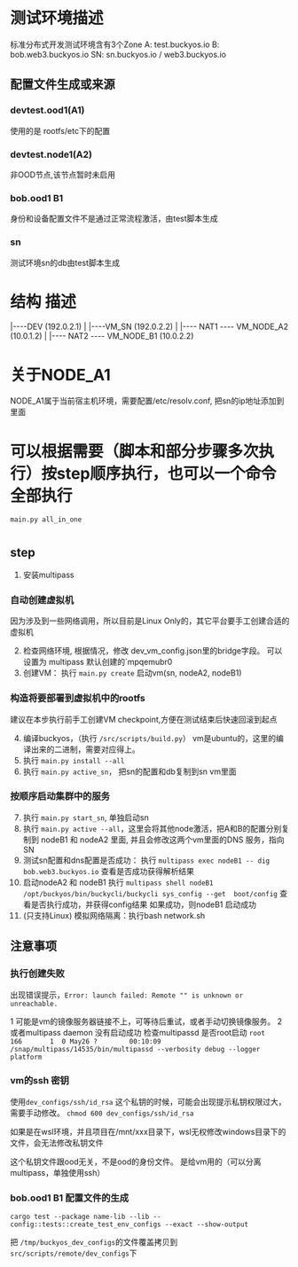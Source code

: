 

# 测试环境描述
标准分布式开发测试环境含有3个Zone
A: test.buckyos.io
B: bob.web3.buckyos.io
SN: sn.buckyos.io / web3.buckyos.io

## 配置文件生成或来源
### devtest.ood1(A1)
使用的是 rootfs/etc下的配置

### devtest.node1(A2)

非OOD节点,该节点暂时未启用

### bob.ood1 B1
身份和设备配置文件不是通过正常流程激活，由test脚本生成

### sn
测试环境sn的db由test脚本生成


# 结构 描述

|----DEV (192.0.2.1) 
|
|----VM_SN (192.0.2.2)
     |
     |---- NAT1 ---- VM_NODE_A2 (10.0.1.2)
     |
     |---- NAT2 ---- VM_NODE_B1 (10.0.2.2)


# 关于NODE_A1
NODE_A1属于当前宿主机环境，需要配置/etc/resolv.conf, 把sn的ip地址添加到里面



# 可以根据需要（脚本和部分步骤多次执行）按step顺序执行，也可以一个命令全部执行
`main.py all_in_one`
# 

## step
1.  安装multipass

### 自动创建虚拟机
因为涉及到一些网络调用，所以目前是Linux Only的，其它平台要手工创建合适的虚拟机


2.  检查网络环境, 根据情况，修改 dev_vm_config.json里的bridge字段。
可以设置为 multipass 默认创建的`mpqemubr0
3.  创建VM： 执行 `main.py create` 启动vm(sn, nodeA2, nodeB1)

### 构造将要部署到虚拟机中的rootfs
建议在本步执行前手工创建VM checkpoint,方便在测试结束后快速回滚到起点

4.  编译buckyos，（执行 `/src/scripts/build.py`） vm是ubuntu的，这里的编译出来的二进制，需要对应得上。
5.  执行 `main.py install --all`
6.  执行 `main.py active_sn`， 把sn的配置和db复制到sn vm里面


### 按顺序启动集群中的服务 
7.  执行 `main.py start_sn`, 单独启动sn
8.  执行 `main.py active --all`，这里会将其他node激活，把A和B的配置分别复制到 nodeB1 和 nodeA2 里面, 并且会修改这两个vm里面的DNS 服务，指向SN
9.  测试sn配置和dns配置是否成功： 
     执行 `multipass exec nodeB1 -- dig bob.web3.buckyos.io` 
     查看是否成功获得解析结果
10. 启动nodeA2 和 nodeB1
     执行 `multipass shell nodeB1`
     ` /opt/buckyos/bin/buckycli/buckycli sys_config --get  boot/config`
     查看是否执行成功，并获得config结果
     如果成功，则nodeB1 启动成功
11. (只支持Linux) 模拟网络隔离：执行bash network.sh 


## 注意事项

### 执行创建失败
出现错误提示，`Error: launch failed: Remote "" is unknown or unreachable.`

1 可能是vm的镜像服务器链接不上，可等待后重试，或者手动切换镜像服务。
2 或者multipass daemon 没有启动成功
检查multipassd 是否root启动
`root         166       1  0 May26 ?        00:10:09 /snap/multipass/14535/bin/multipassd --verbosity debug --logger platform`

### vm的ssh 密钥
使用`dev_configs/ssh/id_rsa` 这个私钥的时候，可能会出现提示私钥权限过大，需要手动修改。
`chmod 600 dev_configs/ssh/id_rsa`

如果是在wsl环境，并且项目在/mnt/xxx目录下，wsl无权修改windows目录下的文件，会无法修改私钥文件

这个私钥文件跟ood无关，不是ood的身份文件。
是给vm用的（可以分离multipass，单独使用ssh）




### bob.ood1 B1 配置文件的生成
```
cargo test --package name-lib --lib -- config::tests::create_test_env_configs --exact --show-output 
```

把 `/tmp/buckyos_dev_configs`的文件覆盖拷贝到 `src/scripts/remote/dev_configs`下

